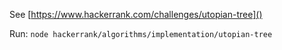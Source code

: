 See [https://www.hackerrank.com/challenges/utopian-tree]()

Run: `node hackerrank/algorithms/implementation/utopian-tree`